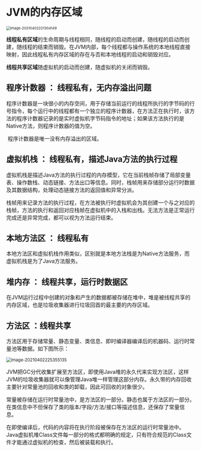 # JVM的内存区域

<img src="C:\Users\孙白胖的爸爸\AppData\Roaming\Typora\typora-user-images\image-20210402221304149.png" alt="image-20210402221304149" style="zoom: 67%;" />

​	**线程私有区域**的生命周期与线程相同，随线程的启动而创建，随线程的启动而创建，随线程的结束而销毁。在JVM内部，每个线程都与操作系统的本地线程直接映射，因此线程私有内存区域的存在与否和本地线程的启动和销毁对应。

​	**线程共享区域**随虚拟机的启动而创建，随虚拟机的关闭而销毁。

##  程序计数器 ： 线程私有，无内存溢出问题

​		程序计数器是一块很小的内存空间，用于存储当前运行的线程所执行的字节码的行号指令，每个运行中的线程都有一个独立的程序计数器，在方法正在执行时，该方法的程序计数器记录的是实时虚拟机字节码指令的地址；如果该方法执行的是Native方法，则程序计数器的值为空。

​		程序计数器是唯一没有内存溢出的区域。

## 虚拟机栈 ： 线程私有，描述Java方法的执行过程

​		虚拟机栈是描述Java方法的执行过程的内存模型，它在当前栈帧存储了局部变量表、操作数栈、动态链接、方法出口等信息。同时，栈帧用来存储部分运行时数据及其数据结构，处理动态链接方法的返回值和异常分派。

​		栈帧用来记录方法的执行过程，在方法被执行时虚拟机会为其创建一个与之对应的栈帧，方法的执行和返回对应栈帧在虚拟机中的入栈和出栈。无法方法是正常运行完成还是异常完成，都可以视为方法运行结束。

## 本地方法区 ： 线程私有

​		本地方法区和虚拟机栈作用类似，区别就是本地方法栈是为Native方法服务，而虚拟机栈是为了Java方法服务。

## 堆内存 ： 线程共享，运行时数据区

​		在JVM运行过程中创建的对象和产生的数据都被存储在堆中，堆是被线程共享的内存区域，也是垃圾收集器进行垃圾回首的最主要的内存区域。

## 方法区 ：线程共享

​		方法区用于存储常量、静态变量、类信息、即时编译器编译后的机器码、运行时常量池等数据。如下图所示：

<img src="C:\Users\孙白胖的爸爸\AppData\Roaming\Typora\typora-user-images\image-20210402225355135.png" alt="image-20210402225355135" style="zoom:80%;" />

​		JVM把GC分代收集扩展至方法区，即使用Java堆的永久代来实现方法区，这样JVM的垃圾收集器就可以像管理Java堆一样管理这部分内存。永久带的内存回收主要针对常量池的回收和类的卸载，因此可回收的对象很少。

​		常量被存储在运行时常量池中，是方法区的一部分。静态也属于方法区的一部分。在类信息中不但保存了类的版本/字段/方法/接口等描述信息，还保存了常量信息。

​		在即使编译后，代码的内容将在执行阶段被保存在方法区的运行时常量池中。Java虚拟机堆Class文件每一部分的格式都明确的规定，只有符合规范的Class文件才能通过虚拟机的检查，然后被装载和执行。

